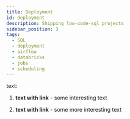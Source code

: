 ```yaml
---
title: Deployment
id: deployment
description: Shipping low-code-sql projects
sidebar_position: 3
tags:
  - SQL
  - deployment
  - airflow
  - databricks
  - jobs
  - scheduling
---
```


text:

1. **text with link** - some interesting text

2. **text with link** - some more interesting text

